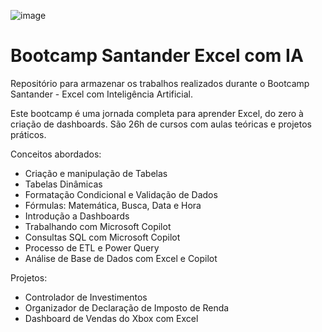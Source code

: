 ![image](https://github.com/user-attachments/assets/de66f58a-dc16-45cc-964c-cc069db7f00f) 
# Bootcamp Santander Excel com IA

Repositório para armazenar os trabalhos realizados durante o Bootcamp Santander - Excel com Inteligência Artificial.

Este bootcamp é uma jornada completa para aprender Excel, do zero à criação de dashboards. São 26h de cursos com aulas teóricas e projetos práticos.

Conceitos abordados:
  - Criação e manipulação de Tabelas
  - Tabelas Dinâmicas
  - Formatação Condicional e Validação de Dados
  - Fórmulas: Matemática, Busca, Data e Hora
  - Introdução a Dashboards
  - Trabalhando com Microsoft Copilot
  - Consultas SQL com Microsoft Copilot
  - Processo de ETL e Power Query
  - Análise de Base de Dados com Excel e Copilot


Projetos:
  -  Controlador de Investimentos
  -  Organizador de Declaração de Imposto de Renda
  -  Dashboard de Vendas do Xbox com Excel
  
